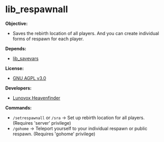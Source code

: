 # lib_respawnall

**Objective:**
 * Saves the rebirth location of all players. And you can create individual forms of respawn for each player.

**Depends:**
 * [lib_savevars](https://github.com/Lunovox/lib_savevars)
 
**License:**
 * [GNU AGPL v3.0](https://github.com/Lunovox/lib_respawnall/blob/master/LICENSE)

**Developers:**
 * [Lunovox Heavenfinder](https://libreplanet.org/wiki/User:Lunovox)
 
**Commands:**
 * ````/setrespawnall```` or ````/sra```` → Set up rebirth location for all players. (Requires 'server' privilege)
 * ````/gohome```` → Teleport yourself to your individual respawn or public respawn. (Requires 'gohome' privilege)
